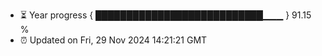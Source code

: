 - ⏳ Year progress { ███████████████████████████▁▁▁ } 91.15 %
- ⏰ Updated on Fri, 29 Nov 2024 14:21:21 GMT

